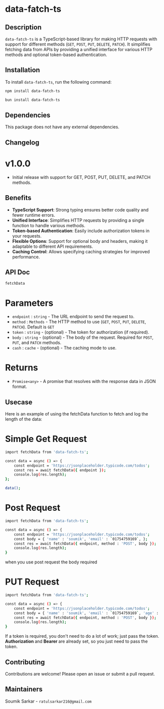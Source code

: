 # data-fatch-ts

## Description
`data-fatch-ts` is a TypeScript-based library for making HTTP requests with support for different methods (`GET`, `POST`, `PUT`, `DELETE`, `PATCH`). It simplifies fetching data from APIs by providing a unified interface for various HTTP methods and optional token-based authentication.

## Installation
To install `data-fatch-ts`, run the following command:
```bash
npm install data-fatch-ts

```
```bash
bun install data-fatch-ts

```

## Dependencies
This package does not have any external dependencies.

## Changelog

# v1.0.0

- Initial release with support for GET, POST, PUT, DELETE, and PATCH methods.

## Benefits
- **TypeScript Support**: Strong typing ensures better code quality and fewer runtime errors.
- **Unified Interface**: Simplifies HTTP requests by providing a single function to handle various methods.
- **Token-based Authentication**: Easily include authorization tokens in your requests.
- **Flexible Options**: Support for optional body and headers, making it adaptable to different API requirements.
- **Caching Control**: Allows specifying caching strategies for improved performance.

## API Doc

`fetchData`

# Parameters

- `endpoint` : `string` -  The URL endpoint to send the request to.
- `method` : `Methods` -  The HTTP method to use (`GET`, `POST`, `PUT`, `DELETE`, `PATCH`). Default is `GET`
- `token` : `string` -  (optional) - The token for authorization (if required).
- `body` : `string` -  (optional) - The body of the request. Required for `POST`, `PUT`, and `PATCH` methods.
- `cash` : `cache` -  (optional) - The caching mode to use.

# Returns
- `Promise<any>` - A promise that resolves with the response data in JSON format.

## Usecase
Here is an example of using the fetchData function to fetch and log the length of the data:


# Simple Get Request

``` bash
import fetchData from 'data-fatch-ts';

const data = async () => {
    const endpoint = 'https://jsonplaceholder.typicode.com/todos';
    const res = await fetchData({ endpoint });
    console.log(res.length);
};

data();
```
# Post Request

``` bash 
import fetchData from 'data-fatch-ts';

const data = async () => {
    const endpoint = 'https://jsonplaceholder.typicode.com/todos';
    const body = { 'name' : 'soumik', 'email' : `01754759169`, };
    const res = await fetchData({ endpoint, method : 'POST', body });
    console.log(res.length);
}

```
when you use post request the body required 

# PUT Request

``` bash 
import fetchData from 'data-fatch-ts';

const data = async () => {
    const endpoint = 'https://jsonplaceholder.typicode.com/todos';
    const body = { 'name' : 'soumik', 'email' : `01754759169`, 'age' : '19' };
    const res = await fetchData({ endpoint, method : 'POST', body });
    console.log(res.length);
}

```
If a token is required, you don't need to do a lot of work; just pass the token. <b> Authorization </b> and <b> Bearer </b> are already set, so you just need to pass the token.




## Contributing
Contributions are welcome! Please open an issue or submit a pull request.

## Maintainers
Soumik Sarkar - ```ratulsarkar216@gmail.com ```
